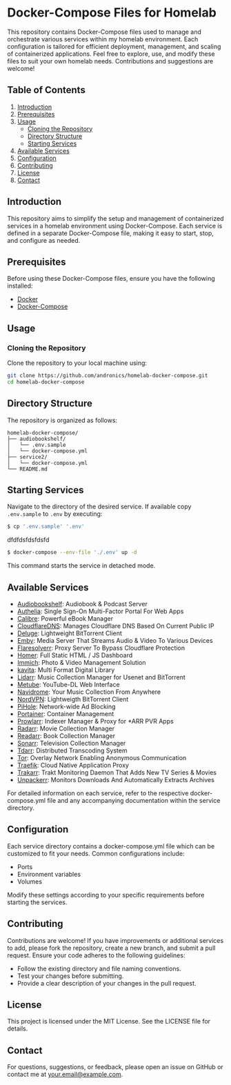# Docker-Compose Files for Homelab

This repository contains Docker-Compose files used to manage and orchestrate various services within my homelab environment. Each configuration is tailored for efficient deployment, management, and scaling of containerized applications. Feel free to explore, use, and modify these files to suit your own homelab needs. Contributions and suggestions are welcome!

## Table of Contents
1. [Introduction](#introduction)
2. [Prerequisites](#prerequisites)
3. [Usage](#usage)
   - [Cloning the Repository](#cloning-the-repository)
   - [Directory Structure](#directory-structure)
   - [Starting Services](#starting-services)
4. [Available Services](#available-services)
5. [Configuration](#configuration)
6. [Contributing](#contributing)
7. [License](#license)
8. [Contact](#contact)

## Introduction
This repository aims to simplify the setup and management of containerized services in a homelab environment using Docker-Compose. Each service is defined in a separate Docker-Compose file, making it easy to start, stop, and configure as needed.



## Prerequisites

Before using these Docker-Compose files, ensure you have the following installed:
- [Docker](https://www.docker.com/)
- [Docker-Compose](https://docs.docker.com/compose/)

## Usage

### Cloning the Repository
Clone the repository to your local machine using:
```bash
git clone https://github.com/andronics/homelab-docker-compose.git
cd homelab-docker-compose
```

## Directory Structure
The repository is organized as follows:

```
homelab-docker-compose/
├── audiobookshelf/
│   └── .env.sample
│   └── docker-compose.yml
├── service2/
│   └── docker-compose.yml
└── README.md
```

## Starting Services

Navigate to the directory of the desired service. If available copy `.env.sample` to `.env` by executing:

```sh
$ cp '.env.sample' '.env'
```

dfdfdsfdsfdsfd

```sh
$ docker-compose --env-file './.env' up -d
```

This command starts the service in detached mode.


## Available Services

* [Audiobookshelf](https://github.com/andronics/homelab-docker-compose/blob/main/audiobookshelf/docker-compose.yml): Audiobook & Podcast Server
* [Authelia](https://github.com/andronics/homelab-docker-compose/blob/main/authelia/docker-compose.yml): Single Sign-On Multi-Factor Portal For Web Apps
* [Calibre](https://github.com/andronics/homelab-docker-compose/blob/main/calibre/docker-compose.yml):  Powerful eBook Manager
* [CloudflareDNS](https://github.com/andronics/homelab-docker-compose/blob/main/cloudflaredns/docker-compose.yml): Manages Cloudflare DNS Based On Current Public IP
* [Deluge](https://github.com/andronics/homelab-docker-compose/blob/main/deluge/docker-compose.yml): Lightweight BitTorrent Client
* [Emby](https://github.com/andronics/homelab-docker-compose/blob/main/emby/docker-compose.yml): Media Server That Streams Audio & Video To Various Devices
* [Flaresolverr](https://github.com/andronics/homelab-docker-compose/blob/main/flaresolverr/docker-compose.yml): Proxy Server To Bypass Cloudflare Protection
* [Homer](https://github.com/andronics/homelab-docker-compose/blob/main/homer/docker-compose.yml): Full Static HTML / JS Dashboard
* [Immich](https://github.com/andronics/homelab-docker-compose/blob/main/immich/docker-compose.yml): Photo & Video Management Solution
* [kavita](https://github.com/andronics/homelab-docker-compose/blob/main/kavita/docker-compose.yml): Multi Format Digital Library 
* [Lidarr](https://github.com/andronics/homelab-docker-compose/blob/main/lidarr/docker-compose.yml): Music Collection Manager for Usenet and BitTorrent
* [Metube](https://github.com/andronics/homelab-docker-compose/blob/main/metube/docker-compose.yml): YouTube-DL Web Interface
* [Navidrome](https://github.com/andronics/homelab-docker-compose/blob/main/navidrome/docker-compose.yml): Your Music Collection From Anywhere
* [NordVPN](https://github.com/andronics/homelab-docker-compose/blob/main/nordvpn/docker-compose.yml): Lightweigth BitTorrent Client
* [PiHole](https://github.com/andronics/homelab-docker-compose/blob/main/pihole/docker-compose.yml): Network-wide Ad Blocking
* [Portainer](https://github.com/andronics/homelab-docker-compose/blob/main/portainer/docker-compose.yml): Container Management
* [Prowlarr](https://github.com/andronics/homelab-docker-compose/blob/main/prowlarr/docker-compose.yml): Indexer Manager & Proxy for *ARR PVR Apps
* [Radarr](https://github.com/andronics/homelab-docker-compose/blob/main/radarr/docker-compose.yml): Movie Collection Manager
* [Readarr](https://github.com/andronics/homelab-docker-compose/blob/main/readarr/docker-compose.yml): Book Collection Manager
* [Sonarr](https://github.com/andronics/homelab-docker-compose/blob/main/sonarr/docker-compose.yml): Television Collection Manager
* [Tdarr](https://github.com/andronics/homelab-docker-compose/blob/main/tdarr/docker-compose.yml): Distributed Transcoding System
* [Tor](https://github.com/andronics/homelab-docker-compose/blob/main/tor/docker-compose.yml): Overlay Network Enabling Anonymous Communication
* [Traefik](https://github.com/andronics/homelab-docker-compose/blob/main/traefik/docker-compose.yml): Cloud Native Application Proxy
* [Trakarr](https://github.com/andronics/homelab-docker-compose/blob/main/trakarr/docker-compose.yml): Trakt Monitoring Daemon That Adds New TV Series & Movies
* [Unpackerr](https://github.com/andronics/homelab-docker-compose/blob/main/unpackerr/docker-compose.yml): Monitors Downloads And Automatically Extracts Archives

For detailed information on each service, refer to the respective docker-compose.yml file and any accompanying documentation within the service directory.

## Configuration
Each service directory contains a docker-compose.yml file which can be customized to fit your needs. Common configurations include:

* Ports
* Environment variables
* Volumes

Modify these settings according to your specific requirements before starting the services.

## Contributing

Contributions are welcome! If you have improvements or additional services to add, please fork the repository, create a new branch, and submit a pull request. Ensure your code adheres to the following guidelines:

* Follow the existing directory and file naming conventions.
* Test your changes before submitting.
* Provide a clear description of your changes in the pull request.

## License

This project is licensed under the MIT License. See the LICENSE file for details.

## Contact
For questions, suggestions, or feedback, please open an issue on GitHub or contact me at your.email@example.com.
